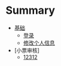 # Summary

* [基础](basic.md)
    * [登录](basic/login.md)  
    * [修改个人信息](basic/profile.md) 
* [小票审核]
	* [12312](basic/xiaopiaoliebiao.md)
